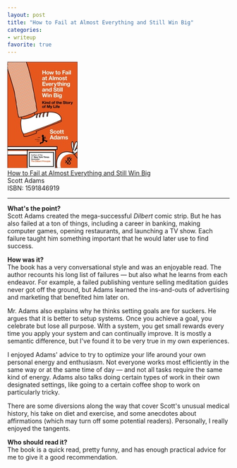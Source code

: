 ```yaml
---
layout: post
title: "How to Fail at Almost Everything and Still Win Big"
categories:
- writeup
favorite: true
---
```


![](/static/scott-adams.jpg)  
[How to Fail at Almost Everything and Still Win Big][link]   
Scott Adams  
ISBN: 1591846919
    
---

**What's the point?**  
Scott Adams created the mega-successful *Dilbert* comic strip. But he has also failed
at a ton of things, including a career in banking, making computer games, opening 
restaurants, and launching a TV show. Each failure taught him something important that
he would later use to find success.

**How was it?**  
The book has a very conversational style and was an enjoyable read. The author recounts
his long list of failures &mdash; but also what he learns from each endeavor. For example,
a failed publishing venture selling meditation guides never got off the ground, but Adams
learned the ins-and-outs of advertising and marketing that benefited him later on.

Mr. Adams also explains why he thinks setting goals are for suckers. He argues that it
is better to setup systems. Once you achieve a goal, you celebrate but lose all purpose.
With a system, you get small rewards every time you apply your system and can continually
improve. It is mostly a semantic difference, but I've found it to be very true in my own
experiences.

I enjoyed Adams' advice to try to optimize your life around your own personal energy and
enthusiasm. Not everyone works most efficiently in the same way or at the same time of
day &mdash; and not all tasks require the same kind of energy. Adams also talks doing
certain types of work in their own designated settings, like going to a certain coffee
shop to work on particularly tricky.

There are some diversions along the way that cover Scott's unusual medical history, his
take on diet and exercise, and some anecdotes about affirmations (which may turn off some
potential readers). Personally, I really enjoyed the tangents.

**Who should read it?**  
The book is a quick read, pretty funny, and has enough practical advice for me to give it
a good recommendation.

[link]: http://www.amazon.com/exec/obidos/ASIN/B00COOFBA4/ref=nosim&tag=bookreview0a1-20

